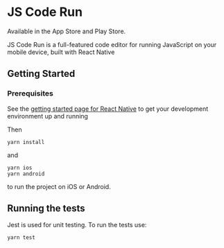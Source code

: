 # JS Code Run

Available in the App Store and Play Store.

JS Code Run is a full-featured code editor for running JavaScript on your mobile device, built with React Native

## Getting Started
### Prerequisites

See the [getting started page for React Native](https://facebook.github.io/react-native/docs/getting-started "Getting Started") to get your development environment up and running

Then
```
yarn install
```
and
```
yarn ios
yarn android
```
to run the project on iOS or Android.

## Running the tests

Jest is used for unit testing. To run the tests use:
```
yarn test
```
